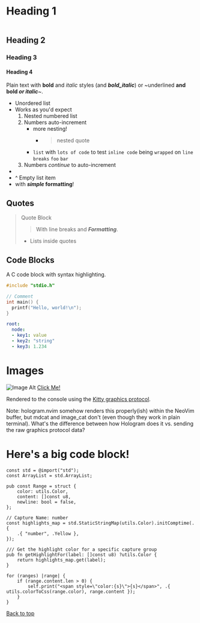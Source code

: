 # Heading 1

```{toc}
```

## Heading 2

### Heading 3

#### Heading 4

Plain text with **bold** and _italic_ styles (and **_bold_italic_**) or ~underlined **and bold _or
italic_**~.

- Unordered list
- Works as you'd expect
  1. Nested numbered list
  1. Numbers auto-increment
     - more nesting!
       - > nested quote
     - `list` with `lots of code` to test `inline code` being `wrapped` on `line breaks` `foo` `bar`
  1. Numbers _continue_ to auto-increment
-
- ^ Empty list item
- with **_simple_ formatting**!

## Quotes

> Quote Block
>
> > With line breaks and **_Formatting_**.
>
> - Lists inside quotes

## Code Blocks

A C code block with syntax highlighting.

```c
#include "stdio.h"

// Comment
int main() {
  printf("Hello, world!\n");
}
```

```yaml
root:
  node:
  - key1: value
  - key2: "string"
  - key3: 1.234
```

# Images

![Image Alt](zig-zero.png) [Click Me!](https://google.com)

Rendered to the console using the
[Kitty graphics protocol](https://sw.kovidgoyal.net/kitty/graphics-protocol/).

Note: hologram.nvim somehow renders this properly(ish) within the NeoVim buffer, but mdcat and
image_cat don't (even though they work in plain terminal). What's the difference between how
Hologram does it vs. sending the raw graphics protocol data?

# Here's a big code block!

```zig
const std = @import("std");
const ArrayList = std.ArrayList;

pub const Range = struct {
    color: utils.Color,
    content: []const u8,
    newline: bool = false,
};

// Capture Name: number
const highlights_map = std.StaticStringMap(utils.Color).initComptime(.{
    .{ "number", .Yellow },
});

/// Get the highlight color for a specific capture group
pub fn getHighlightFor(label: []const u8) ?utils.Color {
    return highlights_map.get(label);
}

for (ranges) |range| {
    if (range.content.len > 0) {
        self.print("<span style=\"color:{s}\">{s}</span>", .{ utils.colorToCss(range.color), range.content });
    }
}
```

[Back to top](#heading-1)
